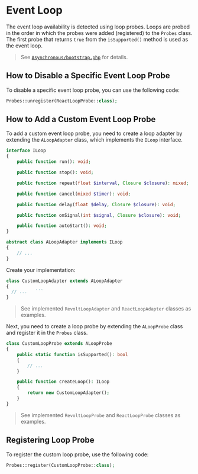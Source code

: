 # Event Loop

The event loop availability is detected using loop probes. Loops are probed in the order in which the probes were added (registered) to the `Probes` class. The first probe that returns `true` from the `isSupported()` method is used as the event loop.

> See [`Asynchronous/bootstrap.php`](../../src/Spinner/Asynchronous/bootstrap.php) for details.

## How to Disable a Specific Event Loop Probe

To disable a specific event loop probe, you can use the following code:

```php  
Probes::unregister(ReactLoopProbe::class);
``` 

## How to Add a Custom Event Loop Probe

To add a custom event loop probe, you need to create a loop adapter by extending the `ALoopAdapter` class, which implements the `ILoop` interface.

```php
interface ILoop
{
    public function run(): void;

    public function stop(): void;

    public function repeat(float $interval, Closure $closure): mixed;

    public function cancel(mixed $timer): void;

    public function delay(float $delay, Closure $closure): void;

    public function onSignal(int $signal, Closure $closure): void;

    public function autoStart(): void;
}

abstract class ALoopAdapter implements ILoop
{   
    // ...
}
```
Create your implementation:
```php
class CustomLoopAdapter extends ALoopAdapter
{
  // ...   ```
}
```
> See implemented `RevoltLoopAdapter` and `ReactLoopAdapter` classes as examples.

Next, you need to create a loop probe by extending the `ALoopProbe` class and register it in the `Probes` class.
```php
class CustomLoopProbe extends ALoopProbe
{
    public static function isSupported(): bool
    {
        // ...
    }

    public function createLoop(): ILoop
    {
        return new CustomLoopAdapter();
    }
}
```

> See implemented `RevoltLoopProbe` and `ReactLoopProbe` classes as examples.

## Registering Loop Probe

To register the custom loop probe, use the following code:

```php
Probes::register(CustomLoopProbe::class);
```
